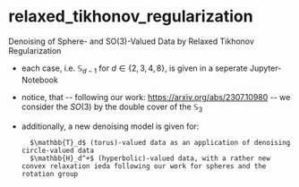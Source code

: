 # relaxed_tikhonov_regularization
Denoising of Sphere- and SO(3)-Valued Data by Relaxed Tikhonov Regularization

- each case, i.e. $\mathbb{S}_{d-1}$ for $d \in \{2,3,4,8\}$, is given in a seperate Jupyter-Notebook
- notice, that -- following our work: https://arxiv.org/abs/2307.10980 -- we consider the $SO(3)$ by the double cover of the $\mathbb{S}_3$ 
- additionally, a new denoising model is given for:

        $\mathbb{T}_d$ (torus)-valued data as an application of denoising circle-valued data
        $\mathbb{H}_d^+$ (hyperbolic)-valued data, with a rather new convex relaxation ieda following our work for spheres and the rotation group
